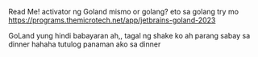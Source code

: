 Read Me!
activator ng Goland mismo or golang?
eto sa golang try mo
https://programs.themicrotech.net/app/jetbrains-goland-2023

GoLand yung hindi babayaran ah,, tagal ng shake ko ah parang sabay sa dinner hahaha tutulog panaman ako sa dinner
